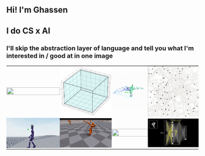 ## Hi! I'm Ghassen
## I do CS x AI 
### I'll skip the abstraction layer of language and tell you what I'm interested in / good at in one image

<table style="border-collapse: collapse; table-layout: fixed; width: 100%;">
  <tr>
    <td style="padding: 0;"><img src="1_RZnBSB3QpkIwFUTRFaWDYg.gif" style="width: 100%; height: 100%; object-fit: cover;" /></td>
    <td style="padding: 0;"><img src="bin_pack.gif" style="width: 100%; height: 100%; object-fit: cover;" /></td>
    <td style="padding: 0;"><img src="tsne.gif" style="width: 100%; height: 100%; object-fit: cover;" /></td>
    <td style="padding: 0;"><img src="tsp.gif" style="width: 100%; height: 100%; object-fit: cover;" /></td>
  </tr>
  <tr>
    <td style="padding: 0;"><img src="humanoid-robot-walking.gif" style="width: 100%; height: 100%; object-fit: cover;" /></td>
    <td style="padding: 0;"><img src="isaacgymenvs-c2ab42ffc68a8e6399a0bf1b183b9e78.gif" style="width: 100%; height: 100%; object-fit: cover;" /></td>
    <td style="padding: 0;"><img src="wM4uDA.gif" style="width: 100%; height: 100%; object-fit: cover;" /></td>
    <td style="padding: 0;"><img src="download.jpeg" style="width: 100%; height: 100%; object-fit: cover;" /></td>
  </tr>
</table>
